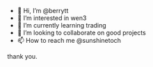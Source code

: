 - 👋 Hi, I’m @berrytt
- 👀 I’m interested in wen3
- 🌱 I’m currently learning trading
- 💞️ I’m looking to collaborate on good projects
- 📫 How to reach me @sunshinetoch

thank you.
